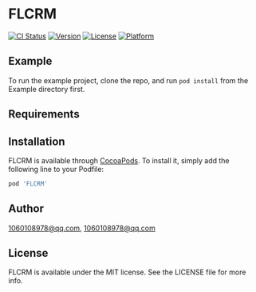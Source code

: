 # FLCRM

[![CI Status](https://img.shields.io/travis/1060108978@qq.com/FLCRM.svg?style=flat)](https://travis-ci.org/1060108978@qq.com/FLCRM)
[![Version](https://img.shields.io/cocoapods/v/FLCRM.svg?style=flat)](https://cocoapods.org/pods/FLCRM)
[![License](https://img.shields.io/cocoapods/l/FLCRM.svg?style=flat)](https://cocoapods.org/pods/FLCRM)
[![Platform](https://img.shields.io/cocoapods/p/FLCRM.svg?style=flat)](https://cocoapods.org/pods/FLCRM)

## Example

To run the example project, clone the repo, and run `pod install` from the Example directory first.

## Requirements

## Installation

FLCRM is available through [CocoaPods](https://cocoapods.org). To install
it, simply add the following line to your Podfile:

```ruby
pod 'FLCRM'
```

## Author

1060108978@qq.com, 1060108978@qq.com

## License

FLCRM is available under the MIT license. See the LICENSE file for more info.
